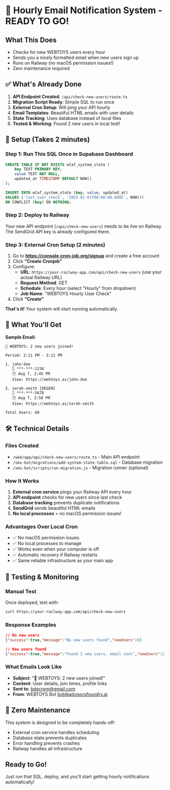 # 📧 Hourly Email Notification System - READY TO GO!

## What This Does
- Checks for new WEBTOYS users every hour
- Sends you a nicely formatted email when new users sign up
- Runs on Railway (no macOS permission issues!)
- Zero maintenance required

## ✅ What's Already Done
1. **API Endpoint Created**: `/api/check-new-users/route.ts` 
2. **Migration Script Ready**: Simple SQL to run once
3. **External Cron Setup**: Will ping your API hourly
4. **Email Templates**: Beautiful HTML emails with user details
5. **State Tracking**: Uses database instead of local files
6. **Tested & Working**: Found 2 new users in local test!

## 🚀 Setup (Takes 2 minutes)

### Step 1: Run This SQL Once in Supabase Dashboard

```sql
CREATE TABLE IF NOT EXISTS wtaf_system_state (
    key TEXT PRIMARY KEY,
    value TEXT NOT NULL,
    updated_at TIMESTAMP DEFAULT NOW()
);

INSERT INTO wtaf_system_state (key, value, updated_at) 
VALUES ('last_user_check', '2025-01-01T00:00:00.000Z', NOW())
ON CONFLICT (key) DO NOTHING;
```

### Step 2: Deploy to Railway
Your new API endpoint (`/api/check-new-users`) needs to be live on Railway. The SendGrid API key is already configured there.

### Step 3: External Cron Setup (2 minutes)
1. Go to **https://console.cron-job.org/signup** and create a free account
2. Click **"Create Cronjob"**
3. Configure:
   - **URL**: `https://your-railway-app.com/api/check-new-users` (use your actual Railway URL)
   - **Request Method**: GET
   - **Schedule**: Every hour (select "Hourly" from dropdown)
   - **Job Name**: "WEBTOYS Hourly User Check"
4. Click **"Create"**

**That's it!** Your system will start running automatically.

## 🎯 What You'll Get

**Sample Email:**
```
🎉 WEBTOYS: 2 new users joined!

Period: 2:11 PM - 3:11 PM

1. john-doe
   📱 ***-***-1234
   🕐 Aug 7, 2:45 PM
   View: https://webtoys.ai/john-doe

2. sarah-smith [DEGEN]
   📱 ***-***-5678
   🕐 Aug 7, 2:58 PM
   View: https://webtoys.ai/sarah-smith

Total Users: 60
```

## 🛠️ Technical Details

### Files Created
- `/web/app/api/check-new-users/route.ts` - Main API endpoint
- `/sms-bot/migrations/add-system-state-table.sql` - Database migration
- `/sms-bot/scripts/run-migration.js` - Migration runner (optional)

### How It Works
1. **External cron service** pings your Railway API every hour
2. **API endpoint** checks for new users since last check
3. **Database tracking** prevents duplicate notifications
4. **SendGrid** sends beautiful HTML emails
5. **No local processes** = no macOS permission issues!

### Advantages Over Local Cron
- ✅ No macOS permission issues
- ✅ No local processes to manage  
- ✅ Works even when your computer is off
- ✅ Automatic recovery if Railway restarts
- ✅ Same reliable infrastructure as your main app

## 🔧 Testing & Monitoring

### Manual Test
Once deployed, test with:
```bash
curl https://your-railway-app.com/api/check-new-users
```

### Response Examples
```json
// No new users
{"success":true,"message":"No new users found","newUsers":0}

// New users found  
{"success":true,"message":"Found 2 new users, email sent","newUsers":2,"totalUsers":60,"emailSent":true}
```

### What Emails Look Like
- **Subject**: "🎉 WEBTOYS: 2 new users joined!"
- **Content**: User details, join times, profile links
- **Sent to**: bdecrem@gmail.com
- **From**: WEBTOYS Bot <bot@advisorsfoundry.ai>

## 🚨 Zero Maintenance
This system is designed to be completely hands-off:
- External cron service handles scheduling
- Database state prevents duplicates
- Error handling prevents crashes
- Railway handles all infrastructure

## Ready to Go!
Just run that SQL, deploy, and you'll start getting hourly notifications automatically!